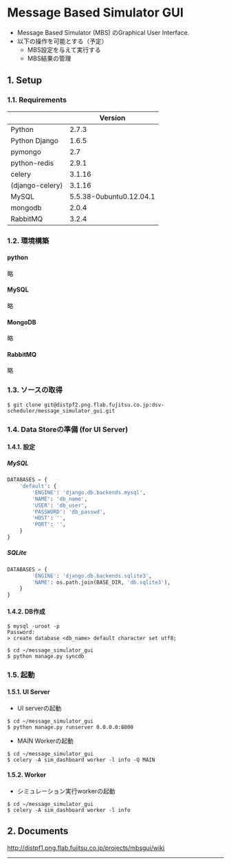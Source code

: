 # Message Based Simulator GUI

* Message Based Simulator (MBS) のGraphical User Interface.
* 以下の操作を可能とする（予定）
  - MBS設定を与えて実行する
  - MBS結果の管理



## 1. Setup

### 1.1. Requirements

||Version|
|------|-----|
|Python|2.7.3|
|Python Django|1.6.5|
|pymongo|2.7|
|python-redis|2.9.1|
|celery|3.1.16|
|(django-celery)|3.1.16|
|MySQL|5.5.38-0ubuntu0.12.04.1|
|mongodb|2.0.4|
|RabbitMQ|3.2.4|


### 1.2. 環境構築

#### python
略

#### MySQL
略

#### MongoDB
略

#### RabbitMQ
略

### 1.3. ソースの取得

```bash:
$ git clone git@distpf2.png.flab.fujitsu.co.jp:dsv-scheduler/message_simulator_gui.git
```

### 1.4. Data Storeの準備 (for UI Server)

#### 1.4.1. 設定

##### MySQL

```python:settings.py
DATABASES = {
    'default': {
        'ENGINE': 'django.db.backends.mysql',
        'NAME': 'db_name',
        'USER': 'db_user',
        'PASSWORD': 'db_passwd',
        'HOST': '',
        'PORT': '',
    }
}
```


##### SQLite

```python:settings.py
DATABASES = {
        'ENGINE': 'django.db.backends.sqlite3',
        'NAME': os.path.join(BASE_DIR, 'db.sqlite3'),
    }
}
```

#### 1.4.2. DB作成

```bash:
$ mysql -uroot -p
Password:
> create database <db_name> default character set utf8;
```

```bash:
$ cd ~/message_simulator_gui
$ python manage.py syncdb
```

### 1.5. 起動

#### 1.5.1. UI Server

* UI serverの起動
```bash:
$ cd ~/message_simulator_gui
$ python manage.py runserver 0.0.0.0:8000
```

* MAIN Workerの起動
```bash:
$ cd ~/message_simulator_gui
$ celery -A sim_dashboard worker -l info -Q MAIN
```


#### 1.5.2. Worker

* シミュレーション実行workerの起動

```bash:
$ cd ~/message_simulator_gui
$ celery -A sim_dashboard worker -l info
```

## 2. Documents

http://distpf1.png.flab.fujitsu.co.jp/projects/mbsgui/wiki

----

